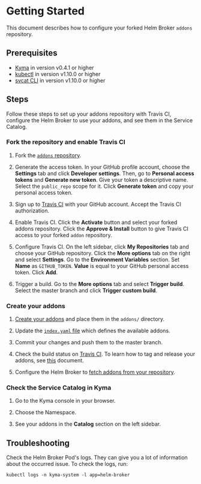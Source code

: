 # Getting Started

This document describes how to configure your forked Helm Broker `addons` repository.

## Prerequisites

* [Kyma](https://kyma-project.io/docs/master/root/kyma/#installation-installation) in version v0.4.1 or higher
* [kubectl](https://kubernetes.io/docs/tasks/tools/install-kubectl/) in version v1.10.0 or higher
* [svcat CLI](https://svc-cat.io/docs/cli/) in version v1.10.0 or higher

## Steps

Follow these steps to set up your addons repository with Travis CI, configure the Helm Broker to use your addons, and see them in the Service Catalog.


### Fork the repository and enable Travis CI

1. Fork the [`addons` repository](https://github.com/kyma-project/addons).

2. Generate the access token. In your GitHub profile account, choose the **Settings** tab and click **Developer settings**. Then, go to **Personal access tokens** and **Generate new token**. Give your token a descriptive name. Select the `public_repo` scope for it. Click **Generate token** and copy your personal access token.

4. Sign up to [Travis CI](https://travis-ci.com/) with your GitHub account. Accept the Travis CI authorization.

5. Enable Travis CI. Click the **Activate** button and select your forked addons repository. Click the **Approve & Install** button to give Travis CI access to your forked `addon` repository.

6. Configure Travis CI. On the left sidebar, click **My Repositories** tab and choose your GitHub repository. Click the **More options** tab on the right and select **Settings**. Go to the **Environment Variables** section. Set **Name** as `GITHUB_TOKEN`. **Value** is equal to your GitHub personal access token. Click **Add**.

7. Trigger a build. Go to the **More options** tab and select **Trigger build**. Select the master branch and click **Trigger custom build**.


### Create your addons

1. [Create your addons](https://kyma-project.io/docs/master/components/helm-broker/#details-create-addons) and place them in the `addons/` directory.

2. Update the [`index.yaml` file](https://kyma-project.io/docs/master/components/helm-broker/#details-create-addons-repository-the-index-yaml-file) which defines the available addons.

3. Commit your changes and push them to the master branch.

4. Check the build status on [Travis CI](https://travis-ci.com/). To learn how to tag and release your addons, see [this](releases.md) document.

5. Configure the Helm Broker to [fetch addons from your repository](https://kyma-project.io/docs/master/components/helm-broker/#details-create-addons-repository).



### Check the Service Catalog in Kyma

1. Go to the Kyma console in your browser.

2. Choose the Namespace.

3. See your addons in the **Catalog** section on the left sidebar.



## Troubleshooting

Check the Helm Broker Pod's logs. They can give you a lot of information about the occurred issue. To check the logs, run:

```
kubectl logs -n kyma-system -l app=helm-broker
```
